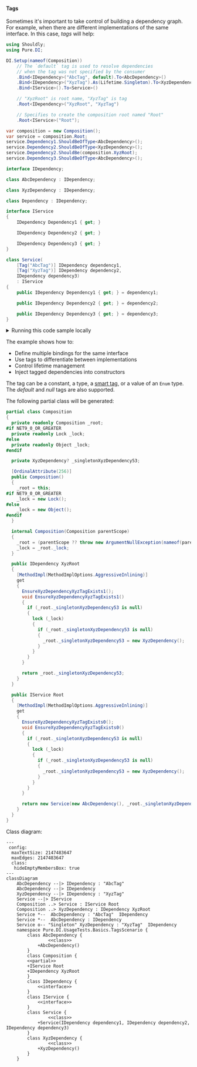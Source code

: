 #### Tags

Sometimes it's important to take control of building a dependency graph. For example, when there are different implementations of the same interface. In this case, _tags_ will help:


```c#
using Shouldly;
using Pure.DI;

DI.Setup(nameof(Composition))
    // The `default` tag is used to resolve dependencies
    // when the tag was not specified by the consumer
    .Bind<IDependency>("AbcTag", default).To<AbcDependency>()
    .Bind<IDependency>("XyzTag").As(Lifetime.Singleton).To<XyzDependency>()
    .Bind<IService>().To<Service>()

    // "XyzRoot" is root name, "XyzTag" is tag
    .Root<IDependency>("XyzRoot", "XyzTag")

    // Specifies to create the composition root named "Root"
    .Root<IService>("Root");

var composition = new Composition();
var service = composition.Root;
service.Dependency1.ShouldBeOfType<AbcDependency>();
service.Dependency2.ShouldBeOfType<XyzDependency>();
service.Dependency2.ShouldBe(composition.XyzRoot);
service.Dependency3.ShouldBeOfType<AbcDependency>();

interface IDependency;

class AbcDependency : IDependency;

class XyzDependency : IDependency;

class Dependency : IDependency;

interface IService
{
    IDependency Dependency1 { get; }

    IDependency Dependency2 { get; }

    IDependency Dependency3 { get; }
}

class Service(
    [Tag("AbcTag")] IDependency dependency1,
    [Tag("XyzTag")] IDependency dependency2,
    IDependency dependency3)
    : IService
{
    public IDependency Dependency1 { get; } = dependency1;

    public IDependency Dependency2 { get; } = dependency2;

    public IDependency Dependency3 { get; } = dependency3;
}
```

<details>
<summary>Running this code sample locally</summary>

- Make sure you have the [.NET SDK 9.0](https://dotnet.microsoft.com/en-us/download/dotnet/9.0) or later is installed
```bash
dotnet --list-sdk
```
- Create a net9.0 (or later) console application
```bash
dotnet new console -n Sample
```
- Add references to NuGet packages
  - [Pure.DI](https://www.nuget.org/packages/Pure.DI)
  - [Shouldly](https://www.nuget.org/packages/Shouldly)
```bash
dotnet add package Pure.DI
dotnet add package Shouldly
```
- Copy the example code into the _Program.cs_ file

You are ready to run the example 🚀
```bash
dotnet run
```

</details>

The example shows how to:
- Define multiple bindings for the same interface
- Use tags to differentiate between implementations
- Control lifetime management
- Inject tagged dependencies into constructors

The tag can be a constant, a type, a [smart tag](smart-tags.md), or a value of an `Enum` type. The _default_ and _null_ tags are also supported.

The following partial class will be generated:

```c#
partial class Composition
{
  private readonly Composition _root;
#if NET9_0_OR_GREATER
  private readonly Lock _lock;
#else
  private readonly Object _lock;
#endif

  private XyzDependency? _singletonXyzDependency53;

  [OrdinalAttribute(256)]
  public Composition()
  {
    _root = this;
#if NET9_0_OR_GREATER
    _lock = new Lock();
#else
    _lock = new Object();
#endif
  }

  internal Composition(Composition parentScope)
  {
    _root = (parentScope ?? throw new ArgumentNullException(nameof(parentScope)))._root;
    _lock = _root._lock;
  }

  public IDependency XyzRoot
  {
    [MethodImpl(MethodImplOptions.AggressiveInlining)]
    get
    {
      EnsureXyzDependencyXyzTagExists1();
      void EnsureXyzDependencyXyzTagExists1()
      {
        if (_root._singletonXyzDependency53 is null)
        {
          lock (_lock)
          {
            if (_root._singletonXyzDependency53 is null)
            {
              _root._singletonXyzDependency53 = new XyzDependency();
            }
          }
        }
      }

      return _root._singletonXyzDependency53;
    }
  }

  public IService Root
  {
    [MethodImpl(MethodImplOptions.AggressiveInlining)]
    get
    {
      EnsureXyzDependencyXyzTagExists0();
      void EnsureXyzDependencyXyzTagExists0()
      {
        if (_root._singletonXyzDependency53 is null)
        {
          lock (_lock)
          {
            if (_root._singletonXyzDependency53 is null)
            {
              _root._singletonXyzDependency53 = new XyzDependency();
            }
          }
        }
      }

      return new Service(new AbcDependency(), _root._singletonXyzDependency53, new AbcDependency());
    }
  }
}
```

Class diagram:

```mermaid
---
 config:
  maxTextSize: 2147483647
  maxEdges: 2147483647
  class:
   hideEmptyMembersBox: true
---
classDiagram
	AbcDependency --|> IDependency : "AbcTag" 
	AbcDependency --|> IDependency
	XyzDependency --|> IDependency : "XyzTag" 
	Service --|> IService
	Composition ..> Service : IService Root
	Composition ..> XyzDependency : IDependency XyzRoot
	Service *--  AbcDependency : "AbcTag"  IDependency
	Service *--  AbcDependency : IDependency
	Service o-- "Singleton" XyzDependency : "XyzTag"  IDependency
	namespace Pure.DI.UsageTests.Basics.TagsScenario {
		class AbcDependency {
				<<class>>
			+AbcDependency()
		}
		class Composition {
		<<partial>>
		+IService Root
		+IDependency XyzRoot
		}
		class IDependency {
			<<interface>>
		}
		class IService {
			<<interface>>
		}
		class Service {
				<<class>>
			+Service(IDependency dependency1, IDependency dependency2, IDependency dependency3)
		}
		class XyzDependency {
				<<class>>
			+XyzDependency()
		}
	}
```

